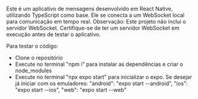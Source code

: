 Este é um aplicativo de mensagens desenvolvido em React Native, utilizando TypeScript como base. Ele se conecta a um WebSocket local para comunicação em tempo real.
  Observação: Este projeto não inclui o servidor WebSocket. Certifique-se de ter um servidor WebSocket em execução antes de testar o aplicativo.

Para testar o código:
- Clone o repositório
- Execute no terminal "npm i" para instalar as dependências e criar o node_modules
- Execute no terminal "npx expo start" para inicializar o expo.
Se desejar já iniciar com os emuladores:
    "android": "expo start --android",
    "ios": "expo start --ios",
    "web": "expo start --web"

